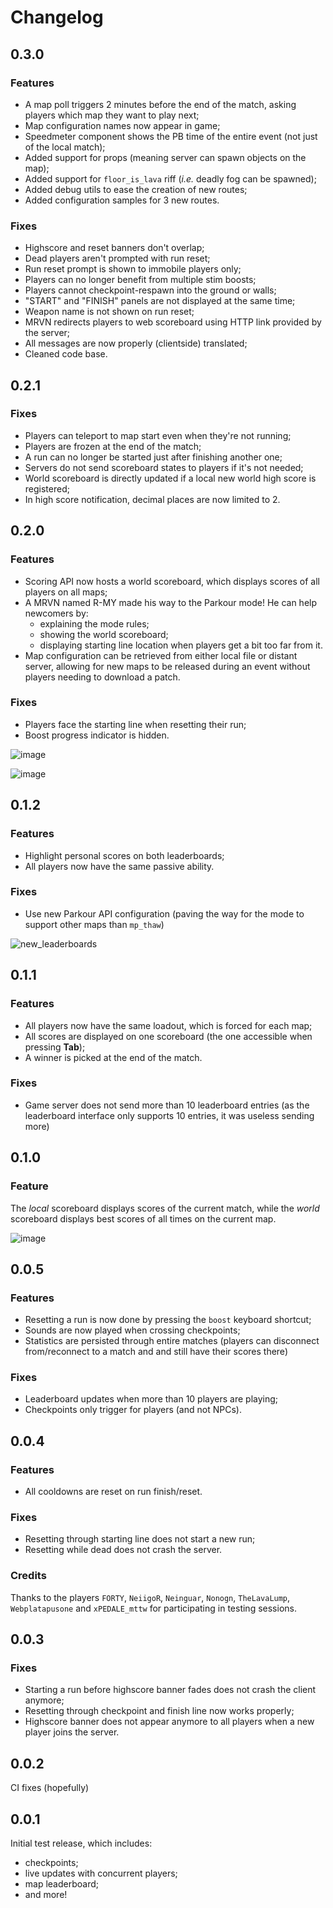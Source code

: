 # Changelog

## 0.3.0

### Features

* A map poll triggers 2 minutes before the end of the match, asking players which map they want to play next;
* Map configuration names now appear in game;
* Speedmeter component shows the PB time of the entire event (not just of the local match);
* Added support for props (meaning server can spawn objects on the map);
* Added support for `floor_is_lava` riff (*i.e.* deadly fog can be spawned);
* Added debug utils to ease the creation of new routes;
* Added configuration samples for 3 new routes.

### Fixes

* Highscore and reset banners don't overlap;
* Dead players aren't prompted with run reset;
* Run reset prompt is shown to immobile players only;
* Players can no longer benefit from multiple stim boosts;
* Players cannot checkpoint-respawn into the ground or walls;
* "START" and "FINISH" panels are not displayed at the same time;
* Weapon name is not shown on run reset;
* MRVN redirects players to web scoreboard using HTTP link provided by the server;
* All messages are now properly (clientside) translated;
* Cleaned code base.

## 0.2.1

### Fixes

* Players can teleport to map start even when they're not running;
* Players are frozen at the end of the match;
* A run can no longer be started just after finishing another one;
* Servers do not send scoreboard states to players if it's not needed;
* World scoreboard is directly updated if a local new world high score is registered;
* In high score notification, decimal places are now limited to 2.

## 0.2.0

### Features

* Scoring API now hosts a world scoreboard, which displays scores of all players on all maps;
* A MRVN named R-MY made his way to the Parkour mode! He can help newcomers by:
  * explaining the mode rules;
  * showing the world scoreboard;
  * displaying starting line location when players get a bit too far from it.
* Map configuration can be retrieved from either local file or distant server, allowing for new maps to be released during an event without players needing to download a patch.

### Fixes

* Players face the starting line when resetting their run;
* Boost progress indicator is hidden.

![image](https://github.com/Alystrasz/Alystrasz.Parkour/assets/11993538/6825fae0-35ba-4cbd-8c0e-06b93eb6c7b3)

![image](https://github.com/Alystrasz/Alystrasz.Parkour/assets/11993538/7b695448-8528-49b5-aeb5-169d028b59bc)

## 0.1.2

### Features

* Highlight personal scores on both leaderboards;
* All players now have the same passive ability.

### Fixes

* Use new Parkour API configuration (paving the way for the mode to support other maps than `mp_thaw`)

![new_leaderboards](https://github.com/Alystrasz/Alystrasz.Parkour/assets/11993538/6254bfb4-5cd3-42eb-8b0d-0e0807711f51)

## 0.1.1

### Features

* All players now have the same loadout, which is forced for each map;
* All scores are displayed on one scoreboard (the one accessible when pressing __Tab__);
* A winner is picked at the end of the match.

### Fixes

* Game server does not send more than 10 leaderboard entries (as the leaderboard interface only supports 10 entries, it was useless sending more)

## 0.1.0

### Feature

The _local_ scoreboard displays scores of the current match, while the _world_ scoreboard displays best scores of all times on the current map.

![image](https://github.com/Alystrasz/Alystrasz.Parkour/assets/11993538/231afb36-4e92-4eda-8b54-40a2c46de430)

## 0.0.5

### Features

* Resetting a run is now done by pressing the `boost` keyboard shortcut;
* Sounds are now played when crossing checkpoints;
* Statistics are persisted through entire matches (players can disconnect from/reconnect to a match and and still have their scores there)

### Fixes

* Leaderboard updates when more than 10 players are playing;
* Checkpoints only trigger for players (and not NPCs).

## 0.0.4

### Features

* All cooldowns are reset on run finish/reset.

### Fixes

* Resetting through starting line does not start a new run;
* Resetting while dead does not crash the server.

### Credits

Thanks to the players `FORTY`, `NeiigoR`, `Neinguar`, `Nonogn`, `TheLavaLump`, `Webplatapusone` and `xPEDALE_mttw` for participating in testing sessions.

## 0.0.3

### Fixes

* Starting a run before highscore banner fades does not crash the client anymore;
* Resetting through checkpoint and finish line now works properly;
* Highscore banner does not appear anymore to all players when a new player joins the server.

## 0.0.2

CI fixes (hopefully)

## 0.0.1

Initial test release, which includes:
* checkpoints;
* live updates with concurrent players;
* map leaderboard;
* and more!
